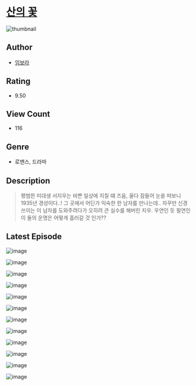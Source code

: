 # [산의 꽃](https://comic.naver.com/challenge/list?titleId=810613)
![thumbnail](https://image-comic.pstatic.net/user_contents_data/challenge_comic/2023/05/24/356908/upload_3545289698269226086_480x623.jpeg)

## Author
- [임보라](https://comic.naver.com/artistTitle?id=356908)

## Rating
- 9.50

## View Count
- 116

## Genre
- 로맨스, 드라마

## Description
> 평범한 미대생 서지우는 바쁜 일상에 지칠 떄 즈음, 울다 잠들어 눈을 떠보니 1935년 경성이다..! 그 곳에서 어딘가 익숙한 한 남자를 만나는데.. 자꾸만 신경쓰이는 이 남자를 도와주려다가 오히려 큰 실수를 해버린 지우. 우연인 듯 필연인 이 둘의 운명은 어떻게 흘러갈 것 인가??


## Latest Episode
![image](https://image-comic.pstatic.net/user_contents_data/challenge_comic/2023/05/24/356908/upload_3618982282475419233.jpeg)

![image](https://image-comic.pstatic.net/user_contents_data/challenge_comic/2023/05/24/356908/upload_3979321027765220662.jpeg)

![image](https://image-comic.pstatic.net/user_contents_data/challenge_comic/2023/05/24/356908/upload_3689399393082291044.jpeg)

![image](https://image-comic.pstatic.net/user_contents_data/challenge_comic/2023/05/24/356908/upload_3774408150977949798.jpeg)

![image](https://image-comic.pstatic.net/user_contents_data/challenge_comic/2023/05/24/356908/upload_7221633273082307426.jpeg)

![image](https://image-comic.pstatic.net/user_contents_data/challenge_comic/2023/05/24/356908/upload_7075770969706738485.jpeg)

![image](https://image-comic.pstatic.net/user_contents_data/challenge_comic/2023/05/24/356908/upload_3978197331160412720.jpeg)

![image](https://image-comic.pstatic.net/user_contents_data/challenge_comic/2023/05/24/356908/upload_3631361688251871538.jpeg)

![image](https://image-comic.pstatic.net/user_contents_data/challenge_comic/2023/05/24/356908/upload_7219944625138840930.jpeg)

![image](https://image-comic.pstatic.net/user_contents_data/challenge_comic/2023/05/24/356908/upload_3847871118511913058.jpeg)

![image](https://image-comic.pstatic.net/user_contents_data/challenge_comic/2023/05/24/356908/upload_7221865270052611686.jpeg)

![image](https://image-comic.pstatic.net/user_contents_data/challenge_comic/2023/05/24/356908/upload_7364905346279944500.jpeg)
